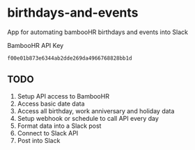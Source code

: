 # birthdays-and-events
App for automating bambooHR birthdays and events into Slack

BambooHR API Key
```
f00e01b873e6344ab2dde269da4966768828bb1d
```


## TODO
1. Setup API access to BambooHR
2. Access basic date data
3. Access all birthday, work anniversary and holiday data
4. Setup webhook or schedule to call API every day
6. Format data into a Slack post
7. Connect to Slack API
8. Post into Slack